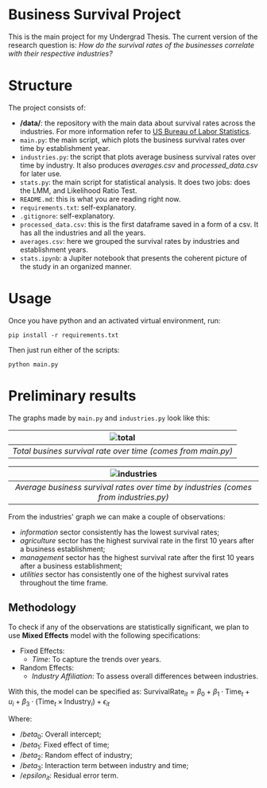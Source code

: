 # Business Survival Project

This is the main project for my Undergrad Thesis. The current version of the research question
is: *How do the survival rates of the businesses correlate with their respective industries?*

# Structure

The project consists of:

- **/data/**: the repository with the main data about survival rates across the industries. For more information refer to [US Bureau of Labor Statistics](https://www.bls.gov/bdm/bdmage.htm#Information).
- `main.py`: the main script, which plots the business survival rates over time by establishment year. 
- `industries.py`: the script that plots average business survival rates over time by industry. It also produces *averages.csv* and *processed_data.csv* for later use.
- `stats.py`: the main script for statistical analysis. It does two jobs: does the LMM, and Likelihood Ratio Test.
- `README.md`: this is what you are reading right now.
- `requirements.txt`: self-explanatory.
- `.gitignore`: self-explanatory.
- `processed_data.csv`: this is the first dataframe saved in a form of a csv. It has all the industries and all the years.
- `averages.csv`: here we grouped the survival rates by industries and establishment years.  
- `stats.ipynb`: a Jupiter notebook that presents the coherent picture of the study in an organized manner.

# Usage

Once you have python and an activated virtual environment, run:
```
pip install -r requirements.txt
```

Then just run either of the scripts:
```shell
python main.py
```

# Preliminary results

The graphs made by `main.py` and `industries.py` look like this:

| ![total](https://github.com/user-attachments/assets/a29287b3-bea4-48b8-88aa-de7251a3ecf6) |
|:--:|
| *Total busines survival rate over time (comes from main.py)* |

| ![industries](https://github.com/user-attachments/assets/19308090-74b3-4f89-8a54-2f2a2e00b3b5) |
|:--:| 
| *Average business survival rates over time by industries (comes from industries.py)* |

From the industries' graph we can make a couple of observations:
- *information* sector consistently has the lowest survival rates;
- *agriculture* sector has the highest survival rate in the first 10 years after a business establishment;
- *management* sector has the highest survival rate after the first 10 years after a business establishment;
- *utilities* sector has consistently one of the highest survival rates throughout the time frame.

## Methodology

To check if any of the observations are statistically significant, we plan to use **Mixed Effects** model with the
following specifications:

- Fixed Effects:
  - *Time*: To capture the trends over years.
- Random Effects:
  - *Industry Affiliation*: To assess overall differences between industries.

With this, the model can be specified as: 
$`\text{SurvivalRate}_{it} = \beta_0 + \beta_1 \cdot \text{Time}_t + u_i + \beta_3 \cdot (\text{Time}_t \times \text{Industry}_i) + \epsilon_{it}`$

Where:
- $`/beta_0`$: Overall intercept;
- $`/beta_1`$: Fixed effect of time;
- $`/beta_2`$: Random effect of industry;
- $`/beta_3`$: Interaction term between industry and time;
- $`/epsilon_{it}`$: Residual error term.

